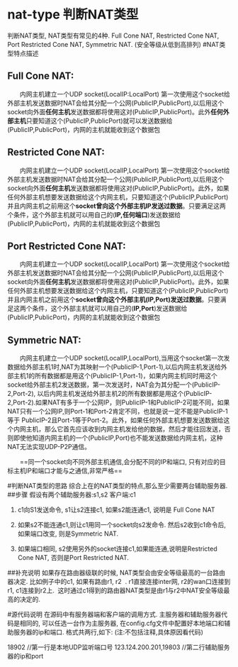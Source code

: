 # nat-type 判断NAT类型
判断NAT类型, NAT类型有常见的4种. Full Cone NAT, Restricted Cone NAT, Port Restricted Cone NAT, Symmetric NAT. (安全等级从低到高排列)
#NAT类型特点描述
## **Full Cone NAT**:  
&ensp;&ensp;&ensp;&ensp;内网主机建立一个UDP socket(LocalIP:LocalPort) 第一次使用这个socket给外部主机发送数据时NAT会给其分配一个公网(PublicIP,PublicPort),以后用这个socket向外面**任何主机**发送数据都将使用这对(PublicIP,PublicPort)。此外**任何外部主机**只要知道这个(PublicIP,PublicPort)就可以发送数据给(PublicIP,PublicPort)，内网的主机就能收到这个数据包 
   
## **Restricted Cone NAT**: 
&ensp;&ensp;&ensp;&ensp;内网主机建立一个UDP socket(LocalIP,LocalPort) 第一次使用这个socket给外部主机发送数据时NAT会给其分配一个公网(PublicIP,PublicPort),以后用这个socket向外面**任何主机**发送数据都将使用这对(PublicIP,PublicPort)。此外，如果任何外部主机想要发送数据给这个内网主机，只要知道这个(PublicIP,PublicPort)并且内网主机之前用这个**socket曾向这个外部主机IP发送过数据**。只要满足这两个条件，这个外部主机就可以用自己的(**IP,任何端口**)发送数据给(PublicIP,PublicPort)，内网的主机就能收到这个数据包 
   
## **Port Restricted Cone NAT**:

&ensp;&ensp;&ensp;&ensp;内网主机建立一个UDP socket(LocalIP,LocalPort) 第一次使用这个socket给外部主机发送数据时NAT会给其分配一个公网(PublicIP,PublicPort),以后用这个socket向外面**任何主机**发送数据都将使用这对(PublicIP,PublicPort)。此外，如果任何外部主机想要发送数据给这个内网主机，只要知道这个(PublicIP,PublicPort)并且内网主机之前用这个**socket曾向这个外部主机(IP,Port)发送过数据**。只要满足这两个条件，这个外部主机就可以用自己的(**IP,Port**)发送数据给(PublicIP,PublicPort)，内网的主机就能收到这个数据包 
    
    
## **Symmetric NAT**: 
&ensp;&ensp;&ensp;&ensp;内网主机建立一个UDP socket(LocalIP,LocalPort),当用这个socket第一次发数据给外部主机1时,NAT为其映射一个(PublicIP-1,Port-1),以后内网主机发送给外部主机1的所有数据都是用这个(PublicIP-1,Port-1)，如果内网主机同时用这个socket给外部主机2发送数据，第一次发送时，NAT会为其分配一个(PublicIP-2,Port-2), 以后内网主机发送给外部主机2的所有数据都是用这个(PublicIP-2,Port-2).如果NAT有多于一个公网IP，则PublicIP-1和PublicIP-2可能不同，如果NAT只有一个公网IP,则Port-1和Port-2肯定不同，也就是说一定不能是PublicIP-1等于 PublicIP-2且Port-1等于Port-2。此外，如果任何外部主机想要发送数据给这个内网主机，那么它首先应该收到内网主机发给他的数据，然后才能往回发送，否则即使他知道内网主机的一个(PublicIP,Port)也不能发送数据给内网主机，这种NAT无法实现UDP-P2P通信。

&ensp;&ensp;&ensp;&ensp;==同一个socket向不同外部主机通信,会分配不同的IP和端口, 只有对应的目标主机IP和端口才能与之通信,非常严格==

#判断NAT类型的思路
综合上在的NAT类型的特点,那么至少需要两台辅助服务器.
##步骤
假设有两个辅助服务器:s1,s2
客户端:c1

1.  c1向S1发送命令, s1让s2连接c1, 如果s2能连通c1, 说明是 Full Cone NAT

2.  如果s2不能连通c1,则让c1用同一个socket向s2发命令. 然后s2收到c1命令后, 如果端口改变, 则是Symmetric NAT.  

3.  如果端口相同, s2使用另外的socket连接c1,如果能连通,说明是Restricted Cone NAT, 否则是Port Restricted NAT.

##补充说明
如果存在路由器级联的时候, NAT类型会由安全等级最高的一台路由器决定.
比如例子中的c1, 如果有路由r1, r2  . r1直接连接inter网, r2的wan口连接到r1, c1连接到r2上.  这时通过c1得到的路由器NAT类型是由r1与r2中NAT安全等级最高的决定的.

#源代码说明
在源码中有服务器端和客户端的调用方式. 主服务器和辅助服务器代码是相同的, 可以任选一台作为主服务器, 在config.cfg文件中配置好本地端口和辅助服务器的ip和端口. 格式共两行,如下: (注:不包括注释,具体原因看代码)

18902 //第一行是本地UDP监听端口号
123.124.200.201,19803 //第二行辅助服务器的ip和port
